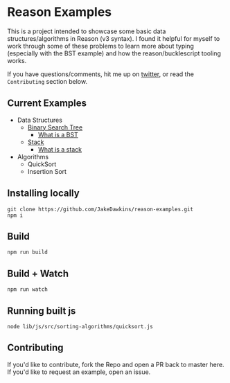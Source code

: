 # Reason Examples

This is a project intended to showcase some basic data structures/algorithms in Reason (v3 syntax). I found it helpful for myself to work through some of these problems to learn more about typing (especially with the BST example) and how the reason/bucklescript tooling works.

If you have questions/comments, hit me up on [twitter](https://twitter.com/jakedawkins), or read the `Contributing` section below.

## Current Examples

* Data Structures
  * [Binary Search Tree](src/bst.re)
    * [What is a BST](https://medium.com/@JakeDawkins/what-is-a-binary-search-tree-2bfdc2bcba7b)
  * [Stack](src/stack.re)
    * [What is a stack](<https://en.wikipedia.org/wiki/Stack_(abstract_data_type)>)
* Algorithms
  * QuickSort
  * Insertion Sort

## Installing locally

```
git clone https://github.com/JakeDawkins/reason-examples.git
npm i
```

## Build

```
npm run build
```

## Build + Watch

```
npm run watch
```

## Running built js

```
node lib/js/src/sorting-algorithms/quicksort.js
```

## Contributing

If you'd like to contribute, fork the Repo and open a PR back to master here. If you'd like to request an example, open an issue.
